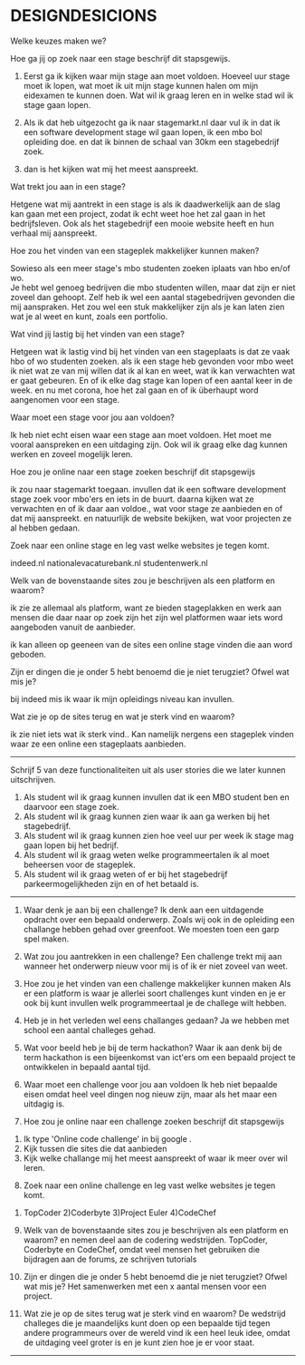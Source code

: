 # DESIGNDESICIONS

Welke keuzes maken we?

Hoe ga jij op zoek naar een stage beschrijf dit stapsgewijs.

1. Eerst ga ik kijken waar mijn stage aan moet voldoen. Hoeveel uur stage moet ik lopen, 
wat moet ik uit mijn stage kunnen halen om mijn eidexamen te kunnen doen. Wat wil ik graag leren
en in welke stad wil ik stage gaan lopen. 

2. Als ik dat heb uitgezocht ga ik naar stagemarkt.nl 
daar vul ik in dat ik een software development stage wil gaan lopen, ik een mbo bol opleiding doe. 
en dat ik binnen de schaal van 30km een stagebedrijf zoek. 

3. dan is het kijken wat mij het meest aanspreekt. 

Wat trekt jou aan in een stage?

Hetgene wat mij aantrekt in een stage is als ik daadwerkelijk aan de slag kan gaan met een project, 
zodat ik echt weet hoe het zal gaan in het bedrijfsleven.
Ook als het stagebedrijf een mooie website heeft en hun verhaal mij aanspreekt. 

Hoe zou het vinden van een stageplek makkelijker kunnen maken?

Sowieso als een meer stage's mbo studenten zoeken iplaats van hbo en/of wo.  
Je hebt wel genoeg bedrijven die mbo studenten willen, maar dat zijn er niet zoveel dan gehoopt. 
Zelf  heb ik wel  een aantal stagebedrijven gevonden die mij aanspraken.
Het zou wel een stuk makkelijker zijn als je kan laten zien wat je al weet en kunt, zoals een portfolio. 

Wat vind jij lastig bij het vinden van een stage?

Hetgeen wat ik lastig vind bij het vinden van een stageplaats is dat ze vaak hbo of wo studenten zoeken.
 als ik een stage heb gevonden voor mbo  weet  ik niet wat ze van mij willen dat ik al kan en weet, 
wat ik kan verwachten wat er gaat gebeuren. En of ik elke dag stage kan lopen of een aantal keer in de week. 
en nu met corona, hoe het zal gaan en of ik überhaupt word aangenomen voor een stage. 

Waar moet een stage voor jou aan voldoen?

Ik heb niet echt eisen waar een stage aan moet voldoen. Het moet me vooral aanspreken 
en een uitdaging zijn. Ook wil ik graag elke dag kunnen werken en zoveel mogelijk leren.

Hoe zou je online naar een stage zoeken beschrijf dit stapsgewijs 

ik zou naar stagemarkt toegaan. invullen dat ik een software development stage zoek voor mbo'ers en iets in de buurt.
daarna kijken wat ze verwachten en of ik daar aan voldoe.,
 wat voor stage ze aanbieden en of dat mij aanspreekt. 
en natuurlijk de website bekijken, wat voor projecten ze al hebben gedaan.

Zoek naar een online stage en leg vast welke websites je tegen komt.

indeed.nl
nationalevacaturebank.nl
studentenwerk.nl 

Welk van de bovenstaande sites zou je beschrijven als een platform en waarom?

ik zie ze allemaal als platform, want ze bieden stageplakken en werk aan mensen die daar naar op zoek zijn 
het zijn wel platformen waar iets word aangeboden vanuit de aanbieder. 

ik kan alleen op geeneen van de sites een online stage vinden die aan word geboden. 

Zijn er dingen die je onder 5 hebt benoemd die je niet terugziet? Ofwel wat mis je?

bij indeed mis ik waar ik mijn opleidings niveau kan invullen. 

Wat zie je op de sites terug en wat je sterk vind en waarom?

ik zie niet iets wat ik sterk vind.. Kan namelijk nergens een stageplek vinden waar ze een online een stageplaats aanbieden. 


--------------------------------------------------------------------------------------------------------------------------------------------------
Schrijf 5 van deze functionaliteiten uit als user stories die we later kunnen uitschrijven.

1.  Als student wil ik graag kunnen invullen dat ik een MBO student ben en daarvoor een stage zoek.
3. Als student wil ik graag kunnen zien waar ik aan ga werken bij het stagebedrijf.
2. Als student wil ik graag kunnen zien hoe veel uur per week ik stage mag gaan lopen bij het bedrijf.
4. Als student wil ik graag weten welke programmeertalen ik al moet beheersen voor de stageplek.
5. Als student wil ik graag weten of er bij het stagebedrijf  parkeermogelijkheden zijn en of het betaald is. 

---------------------------------------------------------------------------------------------------------------------------

1. Waar denk je aan bij een challenge?
Ik denk aan een uitdagende opdracht over een bepaald onderwerp.
Zoals wij ook in de opleiding een challange hebben gehad over greenfoot.
We moesten toen een garp spel maken. 

2. Wat zou jou aantrekken in een challenge?
Een challenge trekt mij aan wanneer het onderwerp nieuw voor mij is of ik er niet zoveel van weet.

3. Hoe zou je het vinden van een challenge makkelijker kunnen maken
Als er een platform is waar je allerlei soort challenges kunt vinden en je er ook bij kunt 
invullen welk programmeertaal je de challege wilt hebben.

4. Heb je in het verleden wel eens challanges gedaan?
Ja we hebben met school een aantal challeges gehad. 

5. Wat voor beeld heb je bij de term hackathon?
Waar ik aan denk bij de term hackathon is een bijeenkomst van ict'ers om een bepaald project te ontwikkelen 
in bepaald aantal tijd. 

6. Waar moet een challenge voor jou aan voldoen
Ik heb niet bepaalde eisen omdat heel veel dingen nog nieuw zijn, maar als het maar een uitdagig is.
7. Hoe zou je online naar een challenge zoeken beschrijf dit stapsgewijs

1) Ik type 'Online code challenge' in bij google .
2) Kijk tussen die sites die dat aanbieden
3) Kijk welke challange mij het meest aanspreekt of waar ik meer over wil leren.

8. Zoek naar een online challenge en leg vast welke websites je tegen komt.
1) TopCoder
2)Coderbyte
3)Project Euler
4)CodeChef

9. Welk van de bovenstaande sites zou je beschrijven als een platform en waarom?
en nemen deel aan de codering wedstrijden.
TopCoder, Coderbyte en CodeChef, omdat veel mensen het gebruiken die bijdragen aan de forums, ze schrijven tutorials

10. Zijn er dingen die je onder 5 hebt benoemd die je niet terugziet? Ofwel wat mis je?
Het samenwerken met een x aantal mensen voor een project.

11. Wat zie je op de sites terug wat je sterk vind en waarom?
De wedstrijd challeges die je maandelijks kunt doen op een bepaalde tijd tegen andere programmeurs
over de wereld vind ik een heel leuk idee, omdat de uitdaging veel groter is en je kunt zien hoe je er voor staat.
---------------------------------------------------------------------------------------------------------------------------------------------
